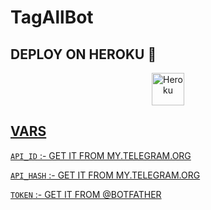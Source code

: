 # TagAllBot




## DEPLOY ON HEROKU 🚀

<p align="center"><a href="https://heroku.com/deploy?template=https://github.com/TeamDeeCode/TagAllBot"><img align="center" alt="Heroku" width="52px" src="https://www.nicepng.com/png/full/223-2233246_heroku-logo-salesforce-heroku.png"></p>
 




## VARS


`API_ID` :- GET IT FROM MY.TELEGRAM.ORG


`API_HASH` :- GET IT FROM MY.TELEGRAM.ORG

`TOKEN` :- GET IT FROM @BOTFATHER

